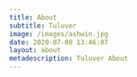 ```yaml
---
title: About
subtitle: Tuluver
image: /images/ashwin.jpg
date: 2020-07-08 13:46:07
layout: about
metadescription: Tuluver About
---
```

